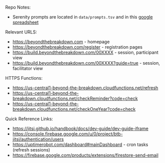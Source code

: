 Repo Notes:
* Serenity prompts are located in `data/prompts.tsv` and in this [google spreadsheet](https://docs.google.com/spreadsheets/d/12XJfovHsBwuTXDcOGfeTrTolDyWDBs5Kzc2h6HXEZHE/edit#gid=0)

Relevant URLS:
* https://beyondthebreakdown.com - homepage
* https://beyondthebreakdown.com/register - registration pages
* https://build.beyondthebreakdown.com/00XXXX - session, participant view
* https://build.beyondthebreakdown.com/00XXXX?guide=true - session, facilitator view

HTTPS Functions:
* https://us-central1-beyond-the-breakdown.cloudfunctions.net/refresh
* https://us-central1-beyond-the-breakdown.cloudfunctions.net/checkReminder?code=check
* https://us-central1-beyond-the-breakdown.cloudfunctions.net/checkOneYear?code=check

Quick Reference Links:
* https://jitsi.github.io/handbook/docs/dev-guide/dev-guide-iframe
* https://console.firebase.google.com/u/0/project/btb-jitsi/authentication/users
* https://uptimerobot.com/dashboard#mainDashboard - cron tasks (refresh sessions)
* https://firebase.google.com/products/extensions/firestore-send-email
